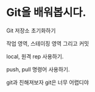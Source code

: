 # Git을 배워봅시다.

Git 저장소 초기화하기

작업 영역, 스테이징 영역 그리고 커밋

local, 원격 rep 사용하기.

push, pull 명령어 사용하기.

git과 친해져보자
git은 너무 어렵디야
